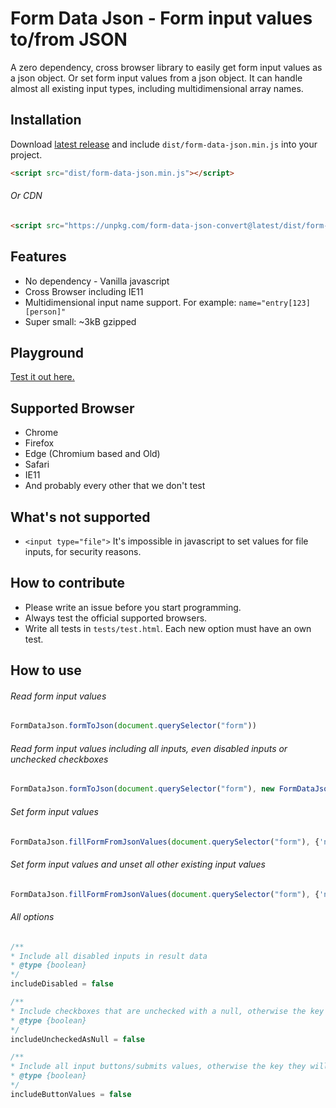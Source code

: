 # Form Data Json - Form input values to/from JSON
A zero dependency, cross browser library to easily get form input values as a json object. Or set form input values from a json object. It can handle almost all existing input types, including multidimensional array names.

## Installation
Download [latest release](https://github.com/brainfoolong/form-data-json/releases/latest) and include `dist/form-data-json.min.js` into your project.
```html
<script src="dist/form-data-json.min.js"></script>
```
###### Or CDN
```html
<script src="https://unpkg.com/form-data-json-convert@latest/dist/form-data-json.min.js"></script>
```

## Features
* No dependency - Vanilla javascript
* Cross Browser including IE11
* Multidimensional input name support. For example: `name="entry[123][person]"`
* Super small: ~3kB gzipped 

## Playground
[Test it out here.](https://unpkg.com/form-data-json-convert@latest/example/playground.html)

## Supported Browser
* Chrome
* Firefox
* Edge (Chromium based and Old)
* Safari
* IE11
* And probably every other that we don't test

## What's not supported
* `<input type="file">` It's impossible in javascript to set values for file inputs, for security reasons.

## How to contribute
* Please write an issue before you start programming.
* Always test the official supported browsers.
* Write all tests in `tests/test.html`. Each new option must have an own test.

## How to use
###### Read form input values
```javascript
FormDataJson.formToJson(document.querySelector("form"))
``` 
###### Read form input values including all inputs, even disabled inputs or unchecked checkboxes
```javascript
FormDataJson.formToJson(document.querySelector("form"), new FormDataJsonOptions({ includeDisabled: true }))
```
    
###### Set form input values
```javascript
FormDataJson.fillFormFromJsonValues(document.querySelector("form"), {'name': 'BrainFooLong'})
```
###### Set form input values and unset all other existing input values
```javascript
FormDataJson.fillFormFromJsonValues(document.querySelector("form"), {'name': 'BrainFooLong'}, new FormDataJsonOptions({ unsetAllInputsOnFill: true }))
```
###### All options
```javascript
/**
* Include all disabled inputs in result data
* @type {boolean}
*/
includeDisabled = false

/**
* Include checkboxes that are unchecked with a null, otherwise the key will not exist in result data
* @type {boolean}
*/
includeUncheckedAsNull = false

/**
* Include all input buttons/submits values, otherwise the key they will not exist in result data
* @type {boolean}
*/
includeButtonValues = false
```